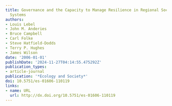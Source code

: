 ```yaml
---
title: Governance and the Capacity to Manage Resilience in Regional Social-Ecological
  Systems
authors:
- Louis Lebel
- John M. Anderies
- Bruce Campbell
- Carl Folke
- Steve Hatfield-Dodds
- Terry P. Hughes
- James Wilson
date: '2006-01-01'
publishDate: '2024-11-27T04:14:55.475292Z'
publication_types:
- article-journal
publication: '*Ecology and Society*'
doi: 10.5751/es-01606-110119
links:
- name: URL
  url: http://dx.doi.org/10.5751/es-01606-110119
---
```

